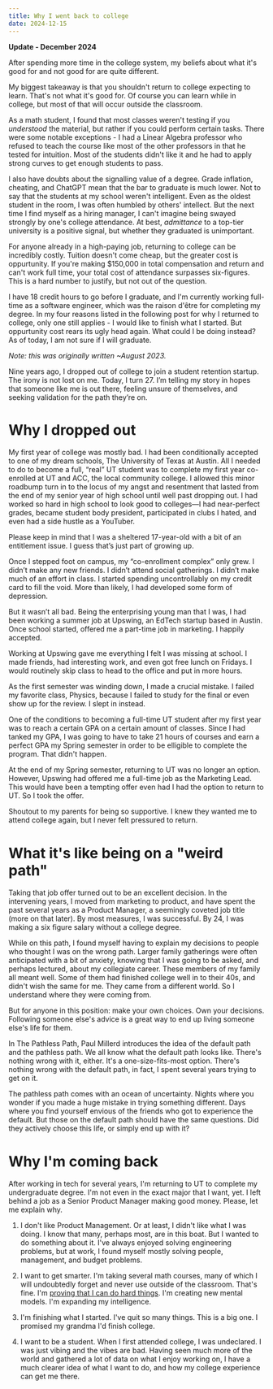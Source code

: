 ```yaml
---
title: Why I went back to college
date: 2024-12-15
---
```

**Update - December 2024**

After spending more time in the college system, my beliefs about what it's good for and not good for are quite different.

My biggest takeaway is that you shouldn't return to college expecting to learn. That's not what it's good for. Of course you can learn while in college, but most of that will occur outside the classroom. 

As a math student, I found that most classes weren't testing if you _understood_ the material, but rather if you could perform certain tasks. There were some notable exceptions - I had a Linear Algebra professor who refused to teach the course like most of the other professors in that he tested for intuition. Most of the students didn't like it and he had to apply strong curves to get enough students to pass.

I also have doubts about the signalling value of a degree. Grade inflation, cheating, and ChatGPT mean that the bar to graduate is much lower. Not to say that the students at my school weren't intelligent. Even as the oldest student in the room, I was often humbled by others' intellect. But the next time I find myself as a hiring manager, I can't imagine being swayed strongly by one's college attendance. At best, _admittance_ to a top-tier university is a positive signal, but whether they graduated is unimportant.

For anyone already in a high-paying job, returning to college can be incredibly costly. Tuition doesn't come cheap, but the greater cost is oppurtunity. If you're making $150,000 in total compensation and return and can't work full time, your total cost of attendance surpasses six-figures. This is a hard number to justify, but not out of the question.

I have 18 credit hours to go before I graduate, and I'm currently working full-time as a software engineer, which was the raison d'être for completing my degree. In my four reasons listed in the following post for why I returned to college, only one still applies - I would like to finish what I started. But oppurtunity cost rears its ugly head again. What could I be doing instead? As of today, I am not sure if I will graduate.

_Note: this was originally written ~August 2023._

Nine years ago, I dropped out of college to join a student retention startup. The irony is not lost on me. Today, I turn 27. I’m telling my story in hopes that someone like me is out there, feeling unsure of themselves, and seeking validation for the path they’re on.

# Why I dropped out

My first year of college was mostly bad. I had been conditionally accepted to one of my dream schools, The University of Texas at Austin. All I needed to do to become a full, “real” UT student was to complete my first year co-enrolled at UT and ACC, the local community college. I allowed this minor roadbump turn in to the locus of my angst and resentment that lasted from the end of my senior year of high school until well past dropping out. I had worked so hard in high school to look good to colleges—I had near-perfect grades, became student body president, participated in clubs I hated, and even had a side hustle as a YouTuber.

Please keep in mind that I was a sheltered 17-year-old with a bit of an entitlement issue. I guess that’s just part of growing up.

Once I stepped foot on campus, my “co-enrollment complex” only grew. I didn’t make any new friends. I didn’t attend social gatherings. I didn’t make much of an effort in class. I started spending uncontrollably on my credit card to fill the void. More than likely, I had developed some form of depression.

But it wasn’t all bad. Being the enterprising young man that I was, I had been working a summer job at Upswing, an EdTech startup based in Austin. Once school started, offered me a part-time job in marketing. I happily accepted.

Working at Upswing gave me everything I felt I was missing at school. I made friends, had interesting work, and even got free lunch on Fridays. I would routinely skip class to head to the office and put in more hours.

As the first semester was winding down, I made a crucial mistake. I failed my favorite class, Physics, because I failed to study for the final or even show up for the review. I slept in instead.

One of the conditions to becoming a full-time UT student after my first year was to reach a certain GPA on a certain amount of classes. Since I had tanked my GPA, I was going to have to take 21 hours of courses and earn a perfect GPA my Spring semester in order to be elligible to complete the program. That didn't happen.

At the end of my Spring semester, returning to UT was no longer an option. However, Upswing had offered me a full-time job as the Marketing Lead. This would have been a tempting offer even had I had the option to return to UT. So I took the offer.

Shoutout to my parents for being so supportive. I knew they wanted me to attend college again, but I never felt pressured to return.

# What it's like being on a "weird path"

Taking that job offer turned out to be an excellent decision. In the intervening years, I moved from marketing to product, and have spent the past several years as a Product Manager, a seemingly coveted job title (more on that later). By most measures, I was successful. By 24, I was making a six figure salary without a college degree.

While on this path, I found myself having to explain my decisions to people who thought I was on the wrong path. Larger family gatherings were often anticipated with a bit of anxiety, knowing that I was going to be asked, and perhaps lectured, about my collegiate career. These members of my family all meant well. Some of them had finished college well in to their 40s, and didn't wish the same for me. They came from a different world. So I understand where they were coming from.

But for anyone in this position: make your own choices. Own your decisions. Following someone else's advice is a great way to end up living someone else's life for them.

In The Pathless Path, Paul Millerd introduces the idea of the default path and the pathless path. We all know what the default path looks like. There's nothing wrong with it, either. It's a one-size-fits-most option. There's nothing wrong with the default path, in fact, I spent several years trying to get on it.

The pathless path comes with an ocean of uncertainty. Nights where you wonder if you made a huge mistake in trying something different. Days where you find yourself envious of the friends who got to experience the default. But those on the default path should have the same questions. Did they actively choose this life, or simply end up with it?

# Why I'm coming back

After working in tech for several years, I'm returning to UT to complete my undergraduate degree. I'm not even in the exact major that I want, yet. I left behind a job as a Senior Product Manager making good money. Please, let me explain why.

1. I don't like Product Management.
   Or at least, I didn't like what I was doing. I know that many, perhaps most, are in this boat. But I wanted to do something about it. I've always enjoyed solving engineering problems, but at work, I found myself mostly solving people, management, and budget problems.

2. I want to get smarter.
   I'm taking several math courses, many of which I will undoubtedly forget and never use outside of the classroom. That's fine. I'm [proving that I can do hard things](https://blog.nateliason.com/p/proof-you-can-do-hard-things). I'm creating new mental models. I'm expanding my intelligence.

3. I'm finishing what I started.
   I've quit so many things. This is a big one. I promised my grandma I'd finish college.

4. I want to be a student.
   When I first attended college, I was undeclared. I was just vibing and the vibes are bad. Having seen much more of the world and gathered a lot of data on what I enjoy working on, I have a much clearer idea of what I want to do, and how my college experience can get me there.
